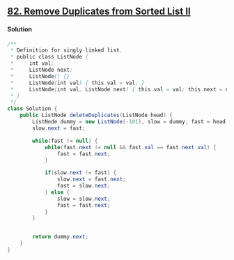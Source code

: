 ## [82. Remove Duplicates from Sorted List II](https://leetcode.com/problems/remove-duplicates-from-sorted-list-ii/description/)

#### Solution

```java
/**
 * Definition for singly-linked list.
 * public class ListNode {
 *     int val;
 *     ListNode next;
 *     ListNode() {}
 *     ListNode(int val) { this.val = val; }
 *     ListNode(int val, ListNode next) { this.val = val; this.next = next; }
 * }
 */
class Solution {
    public ListNode deleteDuplicates(ListNode head) {
        ListNode dummy = new ListNode(-101), slow = dummy, fast = head;
        slow.next = fast;

        while(fast != null) {
            while(fast.next != null && fast.val == fast.next.val) {
                fast = fast.next;
            }

            if(slow.next != fast) {
                slow.next = fast.next;
                fast = slow.next;
            } else {
                slow = slow.next;
                fast = fast.next;
            }
        }


        return dummy.next;
    }
}
```